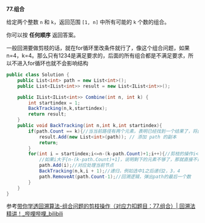 **77.组合**

给定两个整数 `n` 和 `k`，返回范围 `[1, n]` 中所有可能的 `k` 个数的组合。

你可以按 **任何顺序** 返回答案。

一般回溯要做剪枝的话，就在for循环里改条件就行了，像这个组合问题，如果n=4，k=4。那么只有1234是满足要求的，后面的所有组合都是不满足要求，所以不进入for循环也就不会影响结构

```c#
public class Solution {
    public List<int> path = new List<int>();
    public List<IList<int>> result = new List<IList<int>>();

    public IList<IList<int>> Combine(int n, int k) {
        int startindex = 1;
        BackTracking(n,k,startindex);
        return result;
    }
    public void BackTracking(int n,int k,int startindex){
        if(path.Count == k){//当当前路径有两个元素，表明已经找到一个结果了，将此结果的copy加入到结果集
            result.Add(new List<int>(path)); // 添加 path 的副本
            return;
        }
        for(int i = startindex;i<=n-(k-path.Count)+1;i++){//剪枝的操作i<=n-(k-path.Count)+1，[n-(k-path.Count)+1]是还需要多少个元素
            //如果i大于[n-(k-path.Count)+1]，说明剩下的元素不够了，那就直接不进入循环
            path.Add(i);//对应处理当前节点
            BackTracking(n,k,i + 1);//递归，例如选中1之后递归2，3，4
            path.RemoveAt(path.Count-1);//回溯逻辑，弹出path的最后一个数
        }
    }
}
```

参考[带你学透回溯算法-组合问题的剪枝操作（对应力扣题目：77.组合）| 回溯法精讲！_哔哩哔哩_bilibili](https://www.bilibili.com/video/BV1wi4y157er?spm_id_from=333.788.videopod.sections&vd_source=01ce83bfd26f457fbdf4e6ed8df8d6ad)